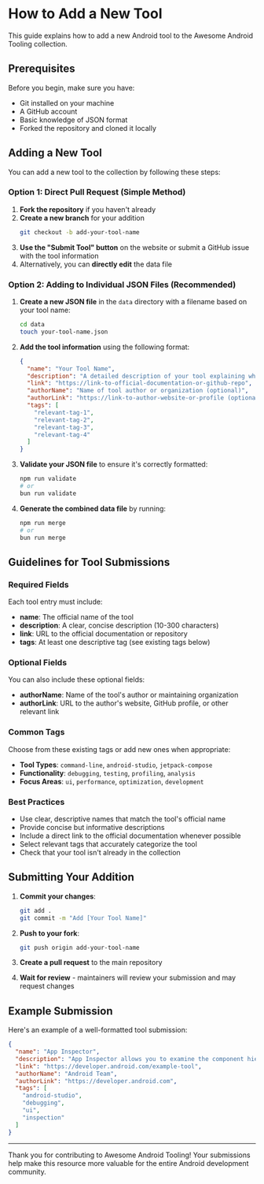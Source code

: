 # How to Add a New Tool

This guide explains how to add a new Android tool to the Awesome Android Tooling collection.

## Prerequisites

Before you begin, make sure you have:

- Git installed on your machine
- A GitHub account
- Basic knowledge of JSON format
- Forked the repository and cloned it locally

## Adding a New Tool

You can add a new tool to the collection by following these steps:

### Option 1: Direct Pull Request (Simple Method)

1. **Fork the repository** if you haven't already
2. **Create a new branch** for your addition
   ```bash
   git checkout -b add-your-tool-name
   ```
3. **Use the "Submit Tool" button** on the website or submit a GitHub issue with the tool information
4. Alternatively, you can **directly edit** the data file

### Option 2: Adding to Individual JSON Files (Recommended)

1. **Create a new JSON file** in the `data` directory with a filename based on your tool name:
   ```bash
   cd data
   touch your-tool-name.json
   ```

2. **Add the tool information** using the following format:
   ```json
   {
     "name": "Your Tool Name",
     "description": "A detailed description of your tool explaining what it does and why it's useful for Android development. Aim for 1-3 sentences that clearly explain the purpose and value.",
     "link": "https://link-to-official-documentation-or-github-repo",
     "authorName": "Name of tool author or organization (optional)",
     "authorLink": "https://link-to-author-website-or-profile (optional)",
     "tags": [
       "relevant-tag-1",
       "relevant-tag-2",
       "relevant-tag-3",
       "relevant-tag-4"
     ]
   }
   ```

3. **Validate your JSON file** to ensure it's correctly formatted:
   ```bash
   npm run validate
   # or
   bun run validate
   ```

4. **Generate the combined data file** by running:
   ```bash
   npm run merge
   # or
   bun run merge
   ```

## Guidelines for Tool Submissions

### Required Fields

Each tool entry must include:

- **name**: The official name of the tool
- **description**: A clear, concise description (10-300 characters)
- **link**: URL to the official documentation or repository
- **tags**: At least one descriptive tag (see existing tags below)

### Optional Fields

You can also include these optional fields:

- **authorName**: Name of the tool's author or maintaining organization
- **authorLink**: URL to the author's website, GitHub profile, or other relevant link

### Common Tags

Choose from these existing tags or add new ones when appropriate:

- **Tool Types**: `command-line`, `android-studio`, `jetpack-compose`
- **Functionality**: `debugging`, `testing`, `profiling`, `analysis`
- **Focus Areas**: `ui`, `performance`, `optimization`, `development`

### Best Practices

- Use clear, descriptive names that match the tool's official name
- Provide concise but informative descriptions
- Include a direct link to the official documentation whenever possible
- Select relevant tags that accurately categorize the tool
- Check that your tool isn't already in the collection

## Submitting Your Addition

1. **Commit your changes**:
   ```bash
   git add .
   git commit -m "Add [Your Tool Name]"
   ```

2. **Push to your fork**:
   ```bash
   git push origin add-your-tool-name
   ```

3. **Create a pull request** to the main repository

4. **Wait for review** - maintainers will review your submission and may request changes

## Example Submission

Here's an example of a well-formatted tool submission:

```json
{
  "name": "App Inspector",
  "description": "App Inspector allows you to examine the component hierarchy and properties of your Android app at runtime, helping you debug layout issues and understand how your UI components interact.",
  "link": "https://developer.android.com/example-tool",
  "authorName": "Android Team",
  "authorLink": "https://developer.android.com",
  "tags": [
    "android-studio",
    "debugging",
    "ui",
    "inspection"
  ]
}
```

---

Thank you for contributing to Awesome Android Tooling! Your submissions help make this resource more valuable for the entire Android development community.